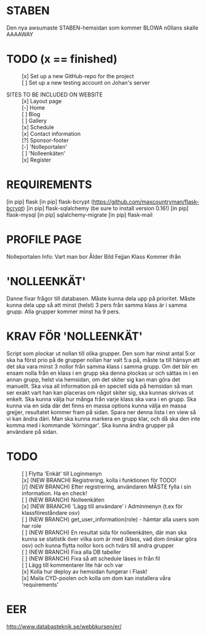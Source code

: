 STABEN
======
Den nya awsumaste STABEN-hemsidan som kommer BLOWA n0llans skalle AAAAWAY

TODO (x == finished)
======
<dl>
	<dd>[x] Set up a new GitHub-repo for the project</dd>
	<dd>[ ] Set up a new testing account on Johan's server</dd>
</dl>

<dl>
	<dt>SITES TO BE INCLUDED ON WEBSITE</dt>
		<dd>[x] Layout page</dd>
		<dd>[-] Home</dd>
		<dd>[ ] Blog</dd>
		<dd>[ ] Gallery</dd>
		<dd>[x] Schedule</dd>
		<dd>[x] Contact information</dd>
		<dd>[?] Sponsor-footer</dd>
		<dd>[-] 'Nolleportalen'</dd>
		<dd>[ ] 'Nolleenkäten'</dd>
		<dd>[x] Register</dd>
</dl>

REQUIREMENTS
======
[in pip] flask
[in pip] flask-bcrypt (https://github.com/maxcountryman/flask-bcrypt)
[in pip] flask-sqlalchemy (be sure to install version 0.16!)
[in pip] flask-mysql
[in pip] sqlalchemy-migrate
[in pip] flask-mail

PROFILE PAGE
======
Nolleportalen
Info:
	Vart man bor
	Ålder
	Bild
	Fejjan
	Klass
	Kommer ifrån

'NOLLEENKÄT'
======
Danne fixar frågor till databasen.
Måste kunna dela upp på prioritet.
Måste kunna dela upp så att minst (helst) 3 pers från samma klass är i samma grupp.
Alla grupper kommer minst ha 9 pers.

KRAV FÖR 'NOLLEENKÄT'
======
Script som plockar ut nollan till olika grupper.
Den som har minst antal 5:or ska ha först prio på de grupper nollan har valt 5:a på, måste ta till hänsyn att det ska vara minst 3 nollor från samma klass i samma grupp.
Om det blir en ensam nolla från en klass i en grupp ska denna plockas ur och sättas in i en annan grupp, helst via hemsidan, om det skiter sig kan man göra det manuellt.
Ska visa all information på en speciell sida på hemsidan så man ser exakt vart han kan placeras om något skiter sig, ska kunnas skrivas ut enkelt.
Ska kunna välja hur många från varje klass ska vara i en grupp.
Ska kunna via en sida där det finns en massa options kunna välja en massa grejjer, resultatet kommer fram på sidan. Spara ner denna lista i en view så vi kan ändra däri.
Man ska kunna markera en grupp klar, och då ska den inte komma med i kommande 'körningar'.
Ska kunna ändra grupper på användare på sidan.

TODO
======
<dl>
	<dd>[ ] Flytta 'Enkät' till Loginmenyn</dd>
	<dd>[x] (NEW BRANCH) Registrering, kolla i funktionen för TODO!</dd>
	<dd>[/] (NEW BRANCH) Efter registrering, användaren MÅSTE fylla i sin information. Ha en check!</dd>
	<dd>[ ] (NEW BRANCH) Nolleenkäten</dd>
	<dd>[x] (NEW BRANCH) 'Lägg till användare' i Adminmenyn (t.ex för klassföreståndare osv)</dd>
	<dd>[ ] (NEW BRANCH) get_user_information(role) - hämtar alla users som har role</dd>
	<dd>[ ] (NEW BRANCH) En resultat sida för nolleenkäten, där man ska kunna se statistik över vilka som är med (klass, vad dom önskar göra osv) och kunna flytta nollor kors och tvärs till andra grupper</dd>
	<dd>[ ] (NEW BRANCH) Fixa alla DB tabeller</dd>
	<dd>[ ] (NEW BRANCH) Fixa så att schedule läses in från fil</dd>
	<dd>[ ] Lägg till kommentarer lite här och var</dd>
	<dd>[x] Kolla hur deploy av hemsidan fungerar i Flask!</dd>
	<dd>[x] Maila CYD-poolen och kolla om dom kan installera våra 'requirements'</dd>
</dl>

EER
======
http://www.databasteknik.se/webbkursen/er/
